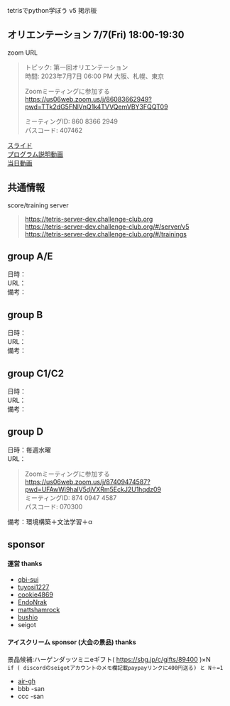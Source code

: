 tetrisでpython学ぼう v5 掲示板  

## オリエンテーション 7/7(Fri) 18:00-19:30
zoom URL  

> トピック: 第一回オリエンテーション  
> 時間: 2023年7月7日 06:00 PM 大阪、札幌、東京  
>   
> Zoomミーティングに参加する  
> https://us06web.zoom.us/j/86083662949?pwd=TTk2dG5FNlVnQ1k4TVVQemVBY3FQQT09  
>   
> ミーティングID: 860 8366 2949  
> パスコード: 407462

[スライド](https://docs.google.com/presentation/d/1kJf8yDFjZJdHfP_hvvFPzOXrGCYbLQZVshvoF8n78Ok/edit#slide=id.g1e73dc37698_0_77)  
[プログラム説明動画](https://www.youtube.com/watch?v=EDR4UEcUxG4)  
[当日動画](https://youtu.be/wbQStBran0E)  

## 共通情報  

score/training server  

> https://tetris-server-dev.challenge-club.org  
> https://tetris-server-dev.challenge-club.org/#/server/v5  
> https://tetris-server-dev.challenge-club.org/#/trainings  

## group A/E  

日時：  
URL：  
備考：  

## group B

日時：  
URL：  
備考：  

## group C1/C2

日時：  
URL：  
備考：  

## group D

日時：毎週水曜  
URL：

> Zoomミーティングに参加する  
> https://us06web.zoom.us/j/87409474587?pwd=UFAwWi9halV5djVXRm5EckJ2U1hqdz09  
> ミーティングID: 874 0947 4587  
> パスコード: 070300  

備考：環境構築＋文法学習＋α  

## sponsor

#### 運営 thanks  

- [qbi-sui](https://github.com/qbi-sui)
- [tuyosi1227](https://github.com/tuyosi1227)
- [cookie4869](https://github.com/cookie4869)
- [EndoNrak](https://github.com/EndoNrak)
- [mattshamrock](https://github.com/mattshamrock)
- [bushio](https://github.com/bushio)
- seigot
 
#### アイスクリーム sponsor (大会の景品) thanks  
景品候補:ハーゲンダッツミニeギフト( https://sbg.jp/c/gifts/89400 )×N      
`if ( discordのseigotアカウントのメモ欄記載paypayリンクに400円送る) と N＋=1`  

- [air-gh](https://github.com/air-gh)
- bbb -san
- ccc -san
